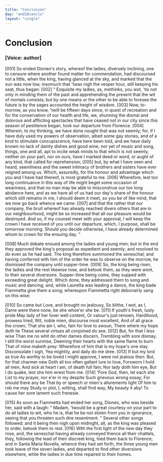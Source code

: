 ```yaml
---
title: "Conclusion"
day: "end10conclu"
layout: "single"
---
```

<div id="d10conclu" type="conclusion" who="author">
 <h1>
  Conclusion
 </h1>
 <p>
  <h3>
   [Voice: author]
  </h3>
 </p>
 <p>
  <a name="p00970001">
   [001]
  </a>
  So ended Dioneo's story, whereof the ladies, diversely inclining,
 one to censure where another found matter for commendation, had
 discoursed not a little, when the king, having glanced at the sky,
 and marked that the sun was now low, insomuch that 'twas nigh the
 vesper hour, still keeping his seat, thus began:
  <a name="p00970002">
   [002]
  </a>
  <q direct="unspecified">
   Exquisite my
 ladies, as, methinks, you wot, 'tis not only in minding them of
 the past and apprehending the present that the wit of mortals
 consists; but by one means or the other to be able to foresee the
 future is by the sages accounted the height of wisdom.
   <a name="p00970003">
    [003]
   </a>
   Now,
 to-morrow, as you know, 'twill be fifteen days since, in quest of
 recreation and for the conservation of our health and life, we, shunning
 the dismal and dolorous and afflicting spectacles that have ceased
 not in our city since this season of pestilence began, took our departure
 from Florence.
   <a name="p00970004">
    [004]
   </a>
   Wherein, to my thinking, we have done
 nought that was not seemly; for, if I have duly used my powers of
 observation, albeit some gay stories, and of a kind to stimulate
 concupiscence,
 have here been told, and we have daily known no lack
 of dainty dishes and good wine, nor yet of music and song, things,
 one and all, apt to incite weak minds to that which is not seemly,
 neither on your part, nor on ours, have I marked deed or word, or
 aught of any kind, that called for reprehension;
   <a name="p00970005">
    [005]
   </a>
   but, by what I have
 seen and heard, seemliness and the sweet intimacy of brothers and
 sisters have ever reigned among us. Which, assuredly, for the honour
 and advantage which you and I have had thereof, is most grateful to
   me.
   <a name="p00970006">
    [006]
   </a>
   Wherefore, lest too long continuance in this way of life might
 beget some occasion of weariness, and that no man may be able to
 misconstrue our too long abidance here, and as we have all of us had
 our day's share of the honour which still remains in me, I should
 deem it meet, so you be of like mind, that we now go back whence
 we came:
   <a name="p00970007">
    [007]
   </a>
   and that the rather that our company, the bruit whereof
 has already reached divers others that are in our neighbourhood, might
 be so increased that all our pleasure would be destroyed. And so, if
 my counsel meet with your approval, I will keep the crown I have
 received of you until our departure, which, I purpose, shall be tomorrow
 morning. Should you decide otherwise, I have already
 determined whom to crown for the ensuing day.
  </q>
 </p>
 <p>
  <a name="p00970008">
   [008]
  </a>
  Much debate ensued among the ladies and young men; but in
 the end they approved the king's proposal as expedient and seemly;
 and resolved to do even as he had said. The king therefore
 summoned the seneschal; and having conferred with him of the
 order he was to observe on the morrow, he dismissed the company
 until supper-time.
  <a name="p00970009">
   [009]
  </a>
  So, the king being risen, the ladies and the rest
 likewise rose, and betook them, as they were wont, to their several
 diversions. Supper-time being come, they supped with exceeding
 great delight. Which done, they addressed them to song and music
 and dancing; and, while Lauretta was leading a dance, the king bade
 Fiammetta give them a song; whereupon Fiammetta right debonairly
 sang on this wise:
 </p>
 <div3 type="song" who="fiammetta">
  <lg>
   <a name="p00970010">
    [010]
   </a>
   <l>
    So came but Love, and brought no jealousy,
   </l>
   <l>
    So blithe, I wot, as I,
   </l>
   <l>
    Dame were there none, be she whoe'er she be.
   </l>
  </lg>
  <lg>
   <a name="p00970011">
    [011]
   </a>
   <l>
    If youth's fresh, lusty pride
   </l>
   <l>
    May lady of her lover well content,
   </l>
   <l>
    Or valour's just renown,
   </l>
   <l>
    Hardihood, prowess tried,
   </l>
   <l>
    Wit, noble mien, discourse most excellent,
   </l>
   <l>
    And of all grace the crown;
   </l>
   <l>
    That she am I, who, fain for love to swoun,
   </l>
   <l>
    There where my hope doth lie
   </l>
   <l>
    These several virtues all conjoined do see.
   </l>
  </lg>
  <lg>
   <a name="p00970012">
    [012]
   </a>
   <l>
    But, for that I less wise
   </l>
   <l>
    Than me no whit do other dames discern,
   </l>
   <l>
    Trembling with sore dismay,
   </l>
   <l>
    I still the worst surmise,
   </l>
   <l>
    Deeming their hearts with the same flame to burn
   </l>
   <l>
    That of mine maketh prey:
   </l>
   <l>
    Wherefore of him that is my hope's one stay
   </l>
   <l>
    Disconsolate I sigh,
   </l>
   <l>
    Yea mightily, and daily do me dree.
   </l>
  </lg>
  <lg>
   <a name="p00970013">
    [013]
   </a>
   <l>
    If but my lord as true
   </l>
   <l>
    As worthy to be loved I might approve,
   </l>
   <l>
    I were not jealous then:
   </l>
   <l>
    But, for that charmer new
   </l>
   <l>
    Doth all too often gallant lure to love,
   </l>
   <l>
    Forsworn I hold all men,
   </l>
   <l>
    And sick at heart I am, of death full fain;
   </l>
   <l>
    Nor lady doth him eye,
   </l>
   <l>
    But I do quake, lest she him wrest from me.
   </l>
  </lg>
  <lg>
   <a name="p00970014">
    [014]
   </a>
   <l>
    'Fore God, then, let each she
   </l>
   <l>
    List to my prayer, nor e'er in my despite
   </l>
   <l>
    Such grievous wrong essay;
   </l>
   <l>
    For should there any be
   </l>
   <l>
    That by or speech or mien's allurements light
   </l>
   <l>
    Of him to rob me may
   </l>
   <l>
    Study or plot, I, witting, shall find way,
   </l>
   <l>
    My beauty it aby!
   </l>
   <l>
    To cause her sore lament such frenesie.
   </l>
  </lg>
 </div3>
 <p>
  <a name="p00970015">
   [015]
  </a>
  As soon as Fiammetta had ended her song, Dioneo, who was
 beside her, said with a laugh:
  <q direct="unspecified">
   Madam, 'twould be a great courtesy
 on your part to do all ladies to wit, who he is, that he be not stolen
 from you in ignorance, seeing that you threaten such dire resentment.
  </q>
  Several other songs followed; and it being then nigh upon
 midnight, all, as the king was pleased to order, betook them to rest.
  <a name="p00970016">
   [016]
  </a>
  With the first light of the new day they rose, and, the seneschal
 having already conveyed thence all their chattels, they, following the
 lead of their discreet king, hied them back to Florence; and in Santa
 Maria Novella, whence they had set forth, the three young men
  took leave of the seven ladies, and departed to find other diversions
 elsewhere, while the ladies in due time repaired to their homes.
 </p>
</div>